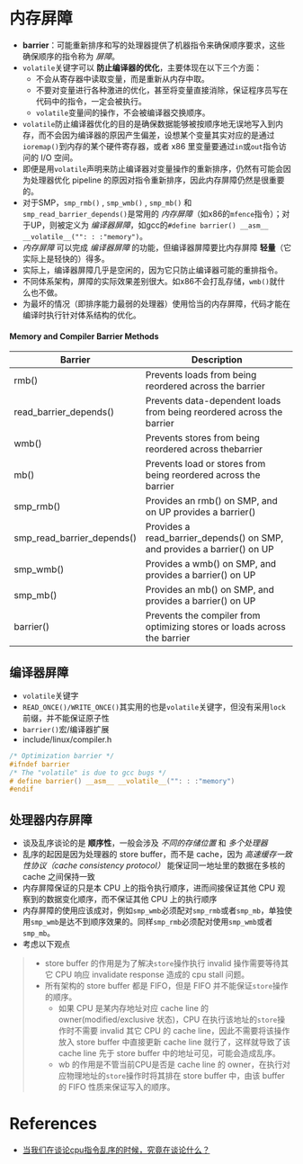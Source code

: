 # 内存屏障

* **barrier**：可能重新排序和写的处理器提供了机器指令来确保顺序要求，这些确保顺序的指令称为 *屏障*。
* `volatile`关键字可以 **防止编译器的优化**，主要体现在以下三个方面：
  * 不会从寄存器中读取变量，而是重新从内存中取。
  * 不要对变量进行各种激进的优化，甚至将变量直接消除，保证程序员写在代码中的指令，一定会被执行。
  * `volatile`变量间的操作，不会被编译器交换顺序。
* `volatile`防止编译器优化的目的是确保数据能够被按顺序地无误地写入到内存，而不会因为编译器的原因产生偏差，设想某个变量其实对应的是通过`ioremap()`到内存的某个硬件寄存器，或者 x86 里变量要通过`in`或`out`指令访问的 I/O 空间。
* 即便是用`volatile`声明来防止编译器对变量操作的重新排序，仍然有可能会因为处理器优化 pipeline 的原因对指令重新排序，因此内存屏障仍然是很重要的。
* 对于SMP，`smp_rmb()` , `smp_wmb()` , `smp_mb()` 和 `smp_read_barrier_depends()`是常用的 *内存屏障*（如x86的`mfence`指令）；对于UP，则被定义为 *编译器屏障*，如gcc的`#define barrier() __asm__ __volatile__("": : :"memory")`。
* *内存屏障* 可以完成 *编译器屏障* 的功能，但编译器屏障要比内存屏障 **轻量**（它实际上是轻快的）得多。
* 实际上，编译器屏障几乎是空闲的，因为它只防止编译器可能的重排指令。
* 不同体系架构，屏障的实际效果差别很大。如x86不会打乱存储，`wmb()`就什么也不做。
* 为最坏的情况（即排序能力最弱的处理器）使用恰当的内存屏障，代码才能在编译时执行针对体系结构的优化。

#### Memory and Compiler Barrier Methods

Barrier | Description
---|---
rmb() | Prevents loads from being reordered across the barrier
read_barrier_depends() | Prevents data-dependent loads from being reordered across the barrier
wmb() | Prevents stores from being reordered across thebarrier
mb() | Prevents load or stores from being reordered across the barrier
smp_rmb() | Provides an rmb() on SMP, and on UP provides a barrier()
smp_read_barrier_depends() | Provides a read_barrier_depends() on SMP, and provides a barrier() on UP
smp_wmb() | Provides a wmb() on SMP, and provides a barrier() on UP
smp_mb() | Provides an mb() on SMP, and provides a barrier() on UP
barrier() | Prevents the compiler from optimizing stores or loads across the barrier

## 编译器屏障
* `volatile`关键字
* `READ_ONCE()/WRITE_ONCE()`其实用的也是`volatile`关键字，但没有采用`lock`前缀，并不能保证原子性
* `barrier()`宏/编译器扩展
* include/linux/compiler.h
```c
/* Optimization barrier */
#ifndef barrier
/* The "volatile" is due to gcc bugs */
# define barrier() __asm__ __volatile__("": : :"memory")
#endif
```

## 处理器内存屏障
* 谈及乱序谈论的是 **顺序性**，一般会涉及 *不同的存储位置* 和 *多个处理器*
* 乱序的起因是因为处理器的 store buffer，而不是 cache，因为 *高速缓存一致性协议（cache consistency protocol）* 能保证同一地址里的数据在多核的 cache 之间保持一致
* 内存屏障保证的只是本 CPU 上的指令执行顺序，进而间接保证其他 CPU 观察到的数据变化顺序，而不保证其他 CPU 上的执行顺序
* 内存屏障的使用应该成对，例如`smp_wmb`必须配对`smp_rmb`或者`smp_mb`，单独使用`smp_wmb`是达不到顺序效果的。同样`smp_rmb`必须配对使用`smp_wmb`或者`smp_mb`。
* 考虑以下观点

> * store buffer 的作用是为了解决`store`操作执行 invalid 操作需要等待其它 CPU 响应 invalidate response 造成的 cpu stall 问题。
> * 所有架构的 store buffer 都是 FIFO，但是 FIFO 并不能保证`store`操作的顺序。
>   * 如果 CPU 是某内存地址对应 cache line 的 owner(modified/exclusive 状态)，CPU 在执行该地址的`store`操作时不需要 invalid 其它 CPU 的 cache line，因此不需要将该操作放入 store buffer 中直接更新 cache line 就行了，这样就导致了该 cache line 先于 store buffer 中的地址可见，可能会造成乱序。
>   * wb 的作用是不管当前CPU是否是 cache line 的 owner，在执行对应物理地址的`store`操作时将其排在 store buffer 中，由该 buffer 的 FIFO 性质来保证写入的顺序。

# References
* [当我们在谈论cpu指令乱序的时候，究竟在谈论什么？](https://zhuanlan.zhihu.com/p/45808885)
